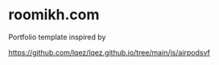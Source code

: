 # roomikh.com
Portfolio template inspired by 

https://github.com/lqez/lqez.github.io/tree/main/js/airpodsvf
